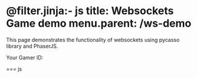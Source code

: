 @filter.jinja:- js
title: Websockets Game demo
menu.parent: /ws-demo
===
This page demonstrates the functionality of websockets using pycasso library and PhaserJS.

<dl>
    <dt>Your Gamer ID:</dt>
    <dd id="gamerid"></dd>
</dl>
<div id="game" style="text-align:center;"></div>
=== js
<script src="//cdn.jsdelivr.net/npm/phaser@3.55.2/dist/phaser.js"></script>
<script src="//raw.githubusercontent.com/photonstorm/phaser/v3.51.0/src/input/keyboard/KeyboardPlugin.js"></script>

<script>
var browser = "wsgame_{{request.browser}}";
var client_id = browser+Date.now() // Replace with user id
var domain = location.host
var protocol = location.protocol==='https:'?'wss':'ws';
gamerid.textContent = client_id;
var ws = null;
var WS_ROUTE = `${protocol}://${domain}/sample/ws?id=${client_id}`

var config = {
    type: Phaser.WEBGL,
    width: 800,
    height: 600,
    backgroundColor: '#2d2d2d',
    parent: 'game',
    physics: {
        default: 'arcade',
        arcade: {
            debug: true
        }
    },
    scene: {
        preload: preload,
        create: create,
        update: update
    }
};
var controls;
var cursors;
var player;
var guests = {};
var game = new Phaser.Game(config);
var World = null;
var logs = null;
var help = null;
class Player extends Phaser.Physics.Arcade.Sprite {
    id = null;
    constructor (x, y, id, texture='elephant')
    {
        super(World, x, y, texture);
        this.id = id ||  Math.random().toString(36).substring(7);
        World.physics.add.existing(this);
        this.scene.add.existing(this)
    }
}
function addGuests(id){
    console.log('addGuest', id)
    guest_player = new Player(560,280, id);
    guest_player.tint = 56789 * 0xffffff;
    guests[id] = guest_player
}
function preload ()
{
    World = this;
    this.load.setBaseURL('https://labs.phaser.io');
    this.load.image('ground', 'assets/tilemaps/tiles/kenny_ground_64x64.png');
    this.load.image('items', 'assets/tilemaps/tiles/kenny_items_64x64.png');
    this.load.image('platformer', 'assets/tilemaps/tiles/kenny_platformer_64x64.png');
    this.load.image('elephant', 'assets/sprites/elephant.png');
    this.load.tilemapTiledJSON('map', 'assets/tilemaps/maps/multi-tileset-v12.json');
}
function create ()
{
    var map = this.make.tilemap({ key: 'map' });
    var groundTiles = map.addTilesetImage('kenny_ground_64x64', 'ground');
    var itemTiles = map.addTilesetImage('kenny_items_64x64', 'items');
    var platformTiles = map.addTilesetImage('kenny_platformer_64x64', 'platformer');
    //  To use multiple tilesets in a single layer, pass them in an array like this:
    map.createLayer('Tile Layer 1', [ groundTiles, itemTiles, platformTiles ]);
    cursors = this.input.keyboard.createCursorKeys();
    this.cameras.main.setBounds(0, 0, map.widthInPixels, map.heightInPixels);
    var controlConfig = {
        camera: this.cameras.main,
        left: cursors.left,
        right: cursors.right,
        up: cursors.up,
        down: cursors.down,
        speed: 0.5
    };
    controls = new Phaser.Cameras.Controls.FixedKeyControl(controlConfig);

    help = this.add.text(16, 16, 'Arrow keys to scroll', {
        fontSize: '18px',
        padding: { x: 10, y: 5 },
        backgroundColor: '#000000',
        fill: '#ffffff'
    });
    logs = this.add.text(16, 46, 'logs here', {
        fontSize: '18px',
        position:{x:600},
        padding: { x: 10, y: 5 },
        backgroundColor: '#000000',
        fill: '#ffffff'
    });
    // player = new Player(400,300);
    help.setScrollFactor(0);
    cursors = this.input.keyboard.createCursorKeys();
    ws = new WebSocket(WS_ROUTE);
    ws.onopen = function(event){
        player = new Player(400,300, client_id);
    }
    ws.onerror = function(evt){
        console.log('ERROR', evt)
    }
    ws.onclose = function(evt){
        console.log('CLOSED', evt)
    }
    ws.onmessage = function(event) {
        // console.log('return data from server')
        var payload = typeof event.data==='string'? JSON.parse(event.data) : event.data;
        let action = payload.action
        console.log('onmessage', action)
        switch(action){
            case 'CONNECT_PLAYER':
                let plyrs = payload.data.filter((plyrId)=>{
                    return plyrId!==player.id && !guests[plyrId]
                    })
                console.log('connected player', payload.data, player.id, plyrs)
                plyrs.map(addGuests)
                break;
            case 'DISCONNECT_PLAYER':
                break;
            case 'PLAYER_MOVED':
                console.log(action, payload)
                let g = guests[payload.id];
                if(g){
                    g.x = payload.data[0];
                    g.y = payload.data[1];
                }
                break;
            default:
                console.log('default', action)
        }
    };

}
const DV = {
    MOVED_PLAYER:   2,
    CONNECT_PLAYER: 4,
    CONNECT_GUEST:  6,
}
function update (time, delta)
{
    if(!player){return}
    // controls.update(delta);
    player.setVelocity(0);
    is_moving = cursors.left.isDown||cursors.right.isDown||cursors.up.isDown||cursors.down.isDown;
    if (cursors.left.isDown)
    {
        player.setVelocityX(-300);
    }
    else if (cursors.right.isDown)
    {
        // console.log(player)
        player.setVelocityX(300);
    }

    if (cursors.up.isDown)
    {
        player.setVelocityY(-300);
    }
    else if (cursors.down.isDown)
    {
        player.setVelocityY(300);
    }
    if(is_moving){
        // ws.send("PLAYER_MOVED")
        ws.send(JSON.stringify({
            action: "PLAYER_MOVED",
            id: player.id,
            data: [player.x, player.y]
        }))
    }
}

</script>